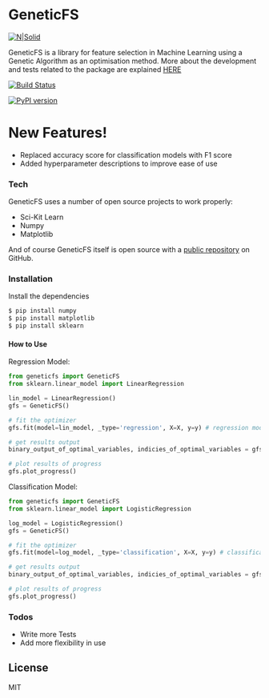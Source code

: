 # GeneticFS

[![N|Solid](http://www.philipkalinda.com/uploads/8/6/5/4/86541022/untitled-1.png)][MyWebsite]

GeneticFS is a library for feature selection in Machine Learning using a Genetic Algorithm as an optimisation method.
More about the development and tests related to the package are explained [HERE](http://www.philipkalinda.com/ds8)

[![Build Status](https://travis-ci.org/philipkalinda/GeneticFS.svg?branch=master)](https://travis-ci.org/philipkalinda/GeneticFS)

[![PyPI version](https://badge.fury.io/py/geneticfs.svg)](https://badge.fury.io/py/geneticfs)


# New Features!

  - Replaced accuracy score for classification models with F1 score
  - Added hyperparameter descriptions to improve ease of use

### Tech

GeneticFS uses a number of open source projects to work properly:

* Sci-Kit Learn
* Numpy
* Matplotlib


And of course GeneticFS itself is open source with a [public repository][GeneticFS]
 on GitHub.

### Installation
Install the dependencies

```sh
$ pip install numpy
$ pip install matplotlib
$ pip install sklearn
```

#### How to Use
Regression Model:
```py
from geneticfs import GeneticFS
from sklearn.linear_model import LinearRegression

lin_model = LinearRegression()
gfs = GeneticFS()

# fit the optimizer
gfs.fit(model=lin_model, _type='regression', X=X, y=y) # regression model

# get results output
binary_output_of_optimal_variables, indicies_of_optimal_variables = gfs.results()

# plot results of progress
gfs.plot_progress()
```

Classification Model:
```py
from geneticfs import GeneticFS
from sklearn.linear_model import LogisticRegression

log_model = LogisticRegression()
gfs = GeneticFS()

# fit the optimizer
gfs.fit(model=log_model, _type='classification', X=X, y=y) # classification model

# get results output
binary_output_of_optimal_variables, indicies_of_optimal_variables = gfs.results()

# plot results of progress
gfs.plot_progress()
```
### Todos

 - Write more Tests
 - Add more flexibility in use

License
----

MIT


[//]: # 


   [GeneticFS]: <https://github.com/philipkalinda/GeneticFS>
   [MyWebsite]: <http://philipkalinda.com>
   
